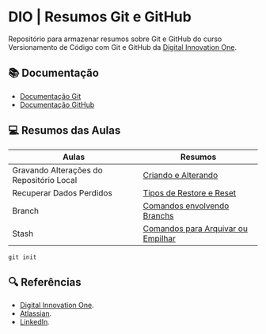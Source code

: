 
# DIO | Resumos Git e GitHub

Repositório para armazenar resumos sobre Git e GitHub do curso Versionamento de Código com Git e GitHub da [Digital Innovation One](https://web.dio.me/).

## 📚 Documentação
- [Documentação Git](https://git-scm.com/doc)
- [Documentação GitHub](https://docs.github.com/pt)

## 💻 Resumos das Aulas

| Aulas | Resumos|
|-------|--------|
| Gravando Alterações do Repositório Local | [Criando e Alterando](https://github.com/IsaMocellin/repo-local/blob/main/resumos/resumos-aula1.md)|
| Recuperar Dados Perdidos |[Tipos de Restore e Reset](https://github.com/IsaMocellin/repo-local/blob/main/resumos/resumos-aula2.md)|
| Branch |[Comandos envolvendo Branchs](https://github.com/IsaMocellin/repo-local/blob/main/resumos/resumos-aula3.md)|
| Stash |[Comandos para Arquivar ou Empilhar](https://github.com/IsaMocellin/repo-local/blob/main/resumos/resumos-aula4.md)|


```
git init
```

## 🔍 Referências
- [Digital Innovation One](https://web.dio.me/course/versionamento-de-codigo-com-git-e-github/).
- [Atlassian](https://www.atlassian.com/br/git/tutorials/setting-up-a-repository/git-init#:~:text=O%20comando%20git%20init%20cria,inicializar%20um%20novo%20repositório%20vazio.).
- [LinkedIn](https://www.linkedin.com/pulse/diferenças-entre-git-reset-soft-mixed-e-hard-tiago-castro-barbosa/?originalSubdomain=pt).
